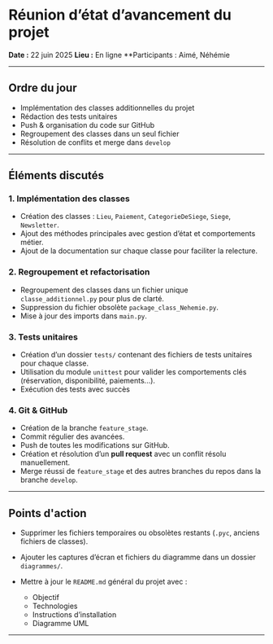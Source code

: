 # Réunion d’état d’avancement du projet

**Date :** 22 juin 2025
**Lieu :** En ligne
**Participants : Aimé, Néhémie

---

## Ordre du jour

* Implémentation des classes additionnelles du projet
* Rédaction des tests unitaires
* Push & organisation du code sur GitHub
* Regroupement des classes dans un seul fichier
* Résolution de conflits et merge dans `develop`

---

## Éléments discutés

### 1. Implémentation des classes

* Création des classes : `Lieu`, `Paiement`, `CategorieDeSiege`, `Siege`, `Newsletter`.
* Ajout des méthodes principales avec gestion d’état et comportements métier.
* Ajout de la documentation sur chaque classe pour faciliter la relecture.

### 2. Regroupement et refactorisation

* Regroupement des classes dans un fichier unique `classe_additionnel.py` pour plus de clarté.
* Suppression du fichier obsolète `package_class_Nehemie.py`.
* Mise à jour des imports dans `main.py`.

### 3. Tests unitaires

* Création d’un dossier `tests/` contenant des fichiers de tests unitaires pour chaque classe.
* Utilisation du module `unittest` pour valider les comportements clés (réservation, disponibilité, paiements...).
* Exécution des tests avec succès

### 4. Git & GitHub

* Création de la branche `feature_stage`.
* Commit régulier des avancées.
* Push de toutes les modifications sur GitHub.
* Création et résolution d’un **pull request** avec un conflit résolu manuellement.
* Merge réussi de `feature_stage` et des autres branches du repos dans la branche `develop`.

---

## Points d'action

* Supprimer les fichiers temporaires ou obsolètes restants (`.pyc`, anciens fichiers de classes).
* Ajouter les captures d’écran et fichiers du diagramme dans un dossier `diagrammes/`.
* Mettre à jour le `README.md` général du projet avec :

  * Objectif
  * Technologies
  * Instructions d’installation
  * Diagramme UML

---

